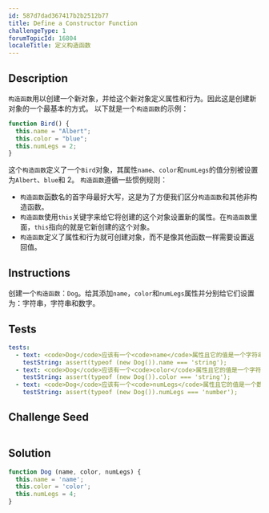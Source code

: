 ```yaml
---
id: 587d7dad367417b2b2512b77
title: Define a Constructor Function
challengeType: 1
forumTopicId: 16804
localeTitle: 定义构造函数
---
```


## Description
<section id='description'>
<code>构造函数</code>用以创建一个新对象，并给这个新对象定义属性和行为。因此这是创建新对象的一个最基本的方式。
以下就是一个<code>构造函数</code>的示例：

```js
function Bird() {
  this.name = "Albert";
  this.color = "blue";
  this.numLegs = 2;
}
```

这个<code>构造函数</code>定义了一个<code>Bird</code>对象，其属性<code>name</code>、<code>color</code>和<code>numLegs</code>的值分别被设置为<code>Albert</code>、<code>blue</code>和 2。
<code>构造函数</code>遵循一些惯例规则：
<ul><li><code>构造函数</code>函数名的首字母最好大写，这是为了方便我们区分<code>构造函数</code>和其他非构造函数。</li><li><code>构造函数</code>使用<code>this</code>关键字来给它将创建的这个对象设置新的属性。在<code>构造函数</code>里面，<code>this</code>指向的就是它新创建的这个对象。</li><li><code>构造函数</code>定义了属性和行为就可创建对象，而不是像其他函数一样需要设置返回值。</li></ul>
</section>

## Instructions
<section id='instructions'>
创建一个<code>构造函数</code>：<code>Dog</code>。给其添加<code>name</code>，<code>color</code>和<code>numLegs</code>属性并分别给它们设置为：字符串，字符串和数字。
</section>

## Tests
<section id='tests'>

```yml
tests:
  - text: <code>Dog</code>应该有一个<code>name</code>属性且它的值是一个字符串。
    testString: assert(typeof (new Dog()).name === 'string');
  - text: <code>Dog</code>应该有一个<code>color</code>属性且它的值是一个字符串。
    testString: assert(typeof (new Dog()).color === 'string');
  - text: <code>Dog</code>应该有一个<code>numLegs</code>属性且它的值是一个数字。
    testString: assert(typeof (new Dog()).numLegs === 'number');

```

</section>

## Challenge Seed
<section id='challengeSeed'>

<div id='js-seed'>

```js

```

</div>



</section>

## Solution
<section id='solution'>


```js
function Dog (name, color, numLegs) {
  this.name = 'name';
  this.color = 'color';
  this.numLegs = 4;
}
```

</section>
